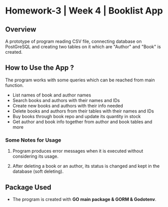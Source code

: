 # Homework-3 | Week 4 | Booklist App

## Overview

A prototype of program reading CSV file, connecting database on PostGreSQL and creating two tables on it which are "Author" and "Book" is created.

## How to Use the App ?

The program works with some queries which can be reached from main function.

* List names of book and author names
* Search books and authors with their names and IDs
* Create new books and authors with their info needed
* Delete books and authors from their tables with their names and IDs
* Buy books through book repo and update its quantity in stock
* Get author and book info together from author and book tables and more

### Some Notes for Usage

1. Program produces error messages when it is executed without considering its usage.

2. After deleting a book or an author, its status is changed and kept in the database (soft deleting).

## Package Used

* The program is created with **GO main package & GORM & Godotenv**.
